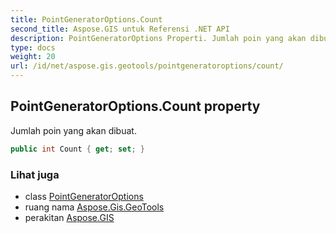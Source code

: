 ```yaml
---
title: PointGeneratorOptions.Count
second_title: Aspose.GIS untuk Referensi .NET API
description: PointGeneratorOptions Properti. Jumlah poin yang akan dibuat.
type: docs
weight: 20
url: /id/net/aspose.gis.geotools/pointgeneratoroptions/count/
---
```

## PointGeneratorOptions.Count property

Jumlah poin yang akan dibuat.

```csharp
public int Count { get; set; }
```

### Lihat juga

* class [PointGeneratorOptions](../)
* ruang nama [Aspose.Gis.GeoTools](../../pointgeneratoroptions/)
* perakitan [Aspose.GIS](../../../)


